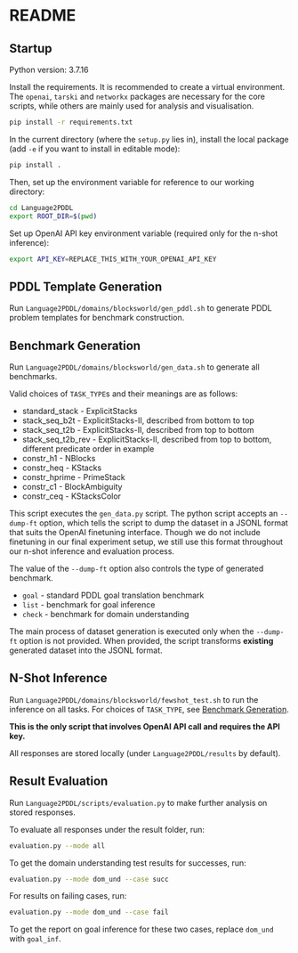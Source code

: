 # README

## Startup

Python version: 3.7.16

Install the requirements. It is recommended to create a virtual environment. The `openai`, `tarski` and `networkx` packages are necessary for the core scripts, while others are mainly used for analysis and visualisation.

```bash
pip install -r requirements.txt
```

In the current directory (where the `setup.py` lies in), install the local package (add `-e` if you want to install in editable mode):

```bash
pip install .
```

Then, set up the environment variable for reference to our working directory:

```bash
cd Language2PDDL
export ROOT_DIR=$(pwd)
```

Set up OpenAI API key environment variable (required only for the n-shot inference):

```bash
export API_KEY=REPLACE_THIS_WITH_YOUR_OPENAI_API_KEY
```

## PDDL Template Generation

Run `Language2PDDL/domains/blocksworld/gen_pddl.sh` to generate PDDL problem templates for benchmark construction. 

## Benchmark Generation

Run `Language2PDDL/domains/blocksworld/gen_data.sh` to generate all benchmarks.

Valid choices of `TASK_TYPE`s and their meanings are as follows:

* standard_stack - ExplicitStacks
* stack_seq_b2t - ExplicitStacks-II, described from bottom to top
* stack_seq_t2b - ExplicitStacks-II, described from top to bottom
* stack_seq_t2b_rev - ExplicitStacks-II, described from top to bottom, different predicate order in example
* constr_h1 - NBlocks
* constr_heq - KStacks
* constr_hprime - PrimeStack
* constr_c1 - BlockAmbiguity
* constr_ceq - KStacksColor

This script executes the `gen_data.py` script. The python script accepts an `--dump-ft` option, which tells the script to dump the dataset in a JSONL format that suits the OpenAI finetuning interface. Though we do not include finetuning in our final experiment setup, we still use this format throughout our n-shot inference and evaluation process.

The value of the `--dump-ft` option also controls the type of generated benchmark.

* `goal` - standard PDDL goal translation benchmark
* `list` - benchmark for goal inference
* `check` - benchmark for domain understanding

The main process of dataset generation is executed only when the `--dump-ft` option is not provided. When provided, the script transforms **existing** generated dataset into the JSONL format.

## N-Shot Inference

Run `Language2PDDL/domains/blocksworld/fewshot_test.sh` to run the inference on all tasks. For choices of `TASK_TYPE`, see [Benchmark Generation](#benchmark-generation).

**This is the only script that involves OpenAI API call and requires the API key.**

All responses are stored locally (under `Language2PDDL/results` by default).

## Result Evaluation
 
Run `Language2PDDL/scripts/evaluation.py` to make further analysis on stored responses.

To evaluate all responses under the result folder, run:

```bash
evaluation.py --mode all
```

To get the domain understanding test results for successes, run:

```bash
evaluation.py --mode dom_und --case succ
```

For results on failing cases, run:

```bash
evaluation.py --mode dom_und --case fail
```

To get the report on goal inference for these two cases, replace `dom_und` with `goal_inf`.

